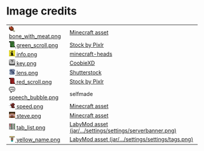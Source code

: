 # Image credits

<table>
  <tr>
    <td><a href="/src/main/resources/assets/minecraft/griefer_utils/icons/bone_with_meat.png"><img src="/src/main/resources/assets/minecraft/griefer_utils/icons/bone_with_meat.png" height=16em width=16em/> bone_with_meat.png</a></td>
    <td><a href="https://assets.mcasset.cloud/1.19.2/assets/minecraft/textures/mob_effect/saturation.png">Minecraft asset</a></td>
  </tr>
  <tr>
    <td><a href="/src/main/resources/assets/minecraft/griefer_utils/icons/green_scroll.png"><img src="/src/main/resources/assets/minecraft/griefer_utils/icons/green_scroll.png" height=16em width=16em/> green_scroll.png</a></td>
    <td><a href="https://stock.pixlr.com/details/1001469300">Stock by Pixlr</a></td>
  </tr>
  <tr>
    <td><a href="/src/main/resources/assets/minecraft/griefer_utils/icons/info.png"><img src="/src/main/resources/assets/minecraft/griefer_utils/icons/info.png" height=16em width=16em/> info.png</a></td>
    <td><a href="https://minecraft-heads.com/custom-heads/alphabet/24498">minecraft-heads</a></td>
  </tr>
  <tr>
    <td><a href="/src/main/resources/assets/minecraft/griefer_utils/icons/key.png"><img src="/src/main/resources/assets/minecraft/griefer_utils/icons/key.png" height=16em width=16em/> key.png</a></td>
    <td><a href="https://betterttv.com/emotes/5c857788f779543bcdf37124">CoobieXD</a></td>
  </tr>
  <tr>
    <td><a href="/src/main/resources/assets/minecraft/griefer_utils/icons/lens.png"><img src="/src/main/resources/assets/minecraft/griefer_utils/icons/lens.png" height=16em width=16em/> lens.png</a></td>
    <td><a href="https://www.shutterstock.com/image-vector/772538452">Shutterstock</a></td>
  </tr>
  <tr>
    <td><a href="/src/main/resources/assets/minecraft/griefer_utils/icons/red_scroll.png"><img src="/src/main/resources/assets/minecraft/griefer_utils/icons/red_scroll.png" height=16em width=16em/> red_scroll.png</a></td>
    <td><a href="https://stock.pixlr.com/details/1001469300">Stock by Pixlr</a></td>
  </tr>
  <tr>
    <td><a href="/src/main/resources/assets/minecraft/griefer_utils/icons/speech_bubble.png"><img src="/src/main/resources/assets/minecraft/griefer_utils/icons/speech_bubble.png" height=16em width=16em/> speech_bubble.png</a></td>
    <td>selfmade</td>
  </tr>
  <tr>
    <td><a href="/src/main/resources/assets/minecraft/griefer_utils/icons/speed.png"><img src="/src/main/resources/assets/minecraft/griefer_utils/icons/speed.png" height=16em width=16em/> speed.png</a></td>
    <td><a href="https://assets.mcasset.cloud/1.19.2/assets/minecraft/textures/mob_effect/speed.png">Minecraft asset</a></td>
  </tr>
  <tr>
    <td><a href="/src/main/resources/assets/minecraft/griefer_utils/icons/steve.png"><img src="/src/main/resources/assets/minecraft/griefer_utils/icons/steve.png" height=16em width=16em/> steve.png</a></td>
    <td><a href="https://assets.mcasset.cloud/1.19.2/assets/minecraft/textures/entity/steve.png">Minecraft asset</a></td>
  </tr>
  <tr>
    <td><a href="/src/main/resources/assets/minecraft/griefer_utils/icons/tab_list.png"><img src="/src/main/resources/assets/minecraft/griefer_utils/icons/tab_list.png" height=16em width=16em/> tab_list.png</a></td>
    <td><a href="https://labymod.net">LabyMod asset (jar/.../settings/settings/serverbanner.png)</a></td>
  </tr>
  <tr>
    <td><a href="/src/main/resources/assets/minecraft/griefer_utils/icons/yellow_name.png"><img src="/src/main/resources/assets/minecraft/griefer_utils/icons/yellow_name.png" height=16em width=16em/> yellow_name.png</a></td>
    <td><a href="https://labymod.net">LabyMod asset (jar/.../settings/settings/tags.png)</a></td>
  </tr>
</table>